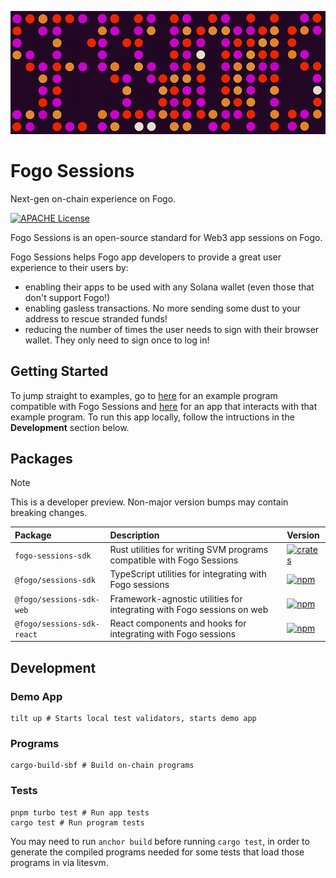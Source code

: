 ![Fogo Sessions](https://github.com/fogo-foundation/fogo-sessions/blob/main/.github/banner.png)

# Fogo Sessions

Next-gen on-chain experience on Fogo.

<p>
  <a href="https://github.com/fogo-foundation/fogo-sessions/blob/main/LICENSE">
    <picture>
      <source media="(prefers-color-scheme: dark)" srcset="https://img.shields.io/badge/license-APACHE-blue.svg?color=green">
      <img src="https://img.shields.io/badge/license-APACHE-blue.svg?colorA=f6f8fa&colorB=f6f8fa&style=flat" alt="APACHE License">
    </picture>
  </a>
</p>

Fogo Sessions is an open-source standard for Web3 app sessions on Fogo.

Fogo Sessions helps Fogo app developers to provide a great user experience to their users by:

- enabling their apps to be used with any Solana wallet (even those that don't support Fogo!)
- enabling gasless transactions. No more sending some dust to your address to rescue stranded funds!
- reducing the number of times the user needs to sign with their browser wallet. They only need to sign once to log in!

## Getting Started

To jump straight to examples, go to [here](https://github.com/fogo-foundation/fogo-sessions/tree/main/programs/example) for an example program compatible with Fogo Sessions and [here](https://github.com/fogo-foundation/fogo-sessions/tree/main/apps/sessions-demo) for an app that interacts with that example program. To run this app locally, follow the intructions in the **Development** section below.

## Packages

> [!NOTE]
> This is a developer preview. Non-major version bumps may contain breaking changes.

| Package                    | Description                                                            | Version                                                                                                                                |
| :------------------------- | :--------------------------------------------------------------------- | :------------------------------------------------------------------------------------------------------------------------------------- |
| `fogo-sessions-sdk`        | Rust utilities for writing SVM programs compatible with Fogo Sessions  | [![crates](https://img.shields.io/crates/v/fogo-sessions-sdk?color=green)](https://crates.io/crates/fogo-sessions-sdk)                 |
| `@fogo/sessions-sdk`       | TypeScript utilities for integrating with Fogo sessions                | [![npm](https://img.shields.io/npm/v/@fogo/sessions-sdk.svg?color=blue)](https://www.npmjs.com/package/@fogo/sessions-sdk)             |
| `@fogo/sessions-sdk-web`   | Framework-agnostic utilities for integrating with Fogo sessions on web | [![npm](https://img.shields.io/npm/v/@fogo/sessions-sdk-web.svg?color=blue)](https://www.npmjs.com/package/@fogo/sessions-sdk-web)     |
| `@fogo/sessions-sdk-react` | React components and hooks for integrating with Fogo sessions          | [![npm](https://img.shields.io/npm/v/@fogo/sessions-sdk-react.svg?color=blue)](https://www.npmjs.com/package/@fogo/sessions-sdk-react) |

## Development

### Demo App

```
tilt up # Starts local test validators, starts demo app
```

### Programs

```
cargo-build-sbf # Build on-chain programs
```

### Tests

```
pnpm turbo test # Run app tests
cargo test # Run program tests
```

You may need to run `anchor build` before running `cargo test`, in order to generate the compiled programs needed for some tests that load those programs in via litesvm.
